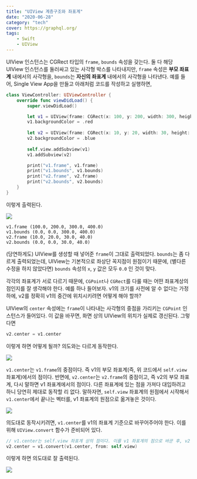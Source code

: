 ```yaml
---
title: "UIView 계층구조와 좌표계"
date: "2020-06-28"
category: "tech"
cover: https://graphql.org/
tags:
    - Swift
    - UIView
---
```


UIView 인스턴스는 CGRect 타입의 `frame`, `bounds` 속성을 갖는다. 둘 다 해당 UIView 인스턴스를 둘러싸고 있는 사각형 박스를 나타내지만, `frame` 속성은 **부모 좌표계** 내에서의 사각형을, `bounds`는 **자신의 좌표계** 내에서의 사각형을 나타낸다. 예를 들어, Single View App을 만들고 아래처럼 코드를 작성하고 실행하면,

```swift
class ViewController: UIViewController {
    override func viewDidLoad() {
        super.viewDidLoad()

        let v1 = UIView(frame: CGRect(x: 100, y: 200, width: 300, height: 400))
        v1.backgroundColor = .red
        
        let v2 = UIView(frame: CGRect(x: 10, y: 20, width: 30, height: 40))
        v2.backgroundColor = .blue
        
        self.view.addSubview(v1)
        v1.addSubview(v2)

        print("v1.frame", v1.frame)
        print("v1.bounds", v1.bounds)
        print("v2.frame", v2.frame)
        print("v2.bounds", v2.bounds)
    }
}
```

이렇게 출력된다.

<img src="./basic.png">

```
v1.frame (100.0, 200.0, 300.0, 400.0)
v1.bounds (0.0, 0.0, 300.0, 400.0)
v2.frame (10.0, 20.0, 30.0, 40.0)
v2.bounds (0.0, 0.0, 30.0, 40.0)
```

(당연하게도) UIView를 생성할 때 넣어준 `frame`이 그대로 출력되었다. `bounds`는 좀 다르게 출력되었는데, UIView는 기본적으로 좌상단 꼭지점이 원점이기 때문에, (별다른 수정을 하지 않았다면) `bounds` 속성의 `x`, `y` 값은 모두 `0.0` 인 것이 맞다.

각각의 좌표계가 서로 다르기 때문에, `CGPoint`나 `CGRect`를 다룰 때는 어떤 좌표계상의 점인지를 잘 생각해야 한다. 예를 하나 들어보자. v1의 크기를 사전에 알 수 없다는 가정 하에, v2를 정확히 v1의 중간에 위치시키려면 어떻게 해야 할까?

UIView의 `center` 속성에는 `frame`이 나타내는 사각형의 중점을 가리키는 `CGPoint` 인스턴스가 들어있다. 이 값을 바꾸면, 화면 상의 UIView의 위치가 실제로 갱신된다. 그렇다면

```swift
v2.center = v1.center
```

이렇게 하면 어떻게 될까? 의도와는 다르게 동작한다.

<img src="./weird.png">

`v1.center`는 `v1.frame`의 중점이다. 즉 v1의 부모 좌표계(즉, 위 코드에서 `self.view` 좌표계)에서의 점이다. 반면에, `v2.center`는 `v2.frame`의 중점이고, 즉 v2의 부모 좌표계, 다시 말하면 v1 좌표계에서의 점이다. 다른 좌표계에 있는 점을 가져다 대입하려고 하니 당연히 제대로 동작할 리 없다. 말하자면, `self.view` 좌표계의 원점에서 시작해서 `v1.center`에서 끝나는 벡터를, v1 좌표계의 원점으로 옮겨놓은 것이다.

<img src="./vector.png">

의도대로 동작시키려면, `v1.center`를 v1의 좌표계 기준으로 바꾸어주어야 한다. 이를 위해 `UIView.convert` 함수가 준비되어 있다.

```swift
// v1.center는 self.view 좌표계 상의 점이다. 이를 v1 좌표계의 점으로 바꾼 후, v2.center에 대입해주어야 한다.
v2.center = v1.convert(v1.center, from: self.view)
```

이렇게 하면 의도대로 잘 출력된다.

<img src="./nice.png">